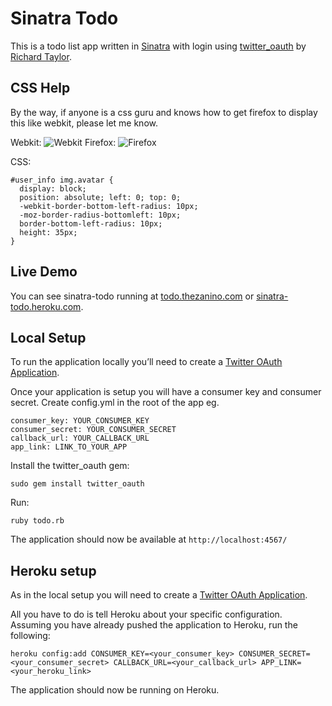 # Sinatra Todo
This is a todo list app written in [Sinatra][sinatra] with login using [twitter_oauth][twitter_oauth] by [Richard Taylor][moomerman].
## CSS Help
By the way, if anyone is a css guru and knows how to get firefox to display this like webkit, please let me know.

Webkit: ![Webkit](http://files.thezanino.com/images/border-radius/webkit.png)
Firefox: ![Firefox](http://files.thezanino.com/images/border-radius/firefox.png)

CSS:

	#user_info img.avatar {
	  display: block;
	  position: absolute; left: 0; top: 0;
	  -webkit-border-bottom-left-radius: 10px;
	  -moz-border-radius-bottomleft: 10px;
	  border-bottom-left-radius: 10px;
	  height: 35px;
	}

## Live Demo
You can see sinatra-todo running at [todo.thezanino.com][live_demo] or [sinatra-todo.heroku.com][live_demo_heroku].
## Local Setup
To run the application locally you’ll need to create a [Twitter OAuth Application][twitter_app].

Once your application is setup you will have a consumer key and consumer secret. Create config.yml in the root of the app eg.

	consumer_key: YOUR_CONSUMER_KEY
	consumer_secret: YOUR_CONSUMER_SECRET
	callback_url: YOUR_CALLBACK_URL
	app_link: LINK_TO_YOUR_APP

Install the twitter_oauth gem:

	sudo gem install twitter_oauth

Run:

	ruby todo.rb

The application should now be available at `http://localhost:4567/`

## Heroku setup

As in the local setup you will need to create a [Twitter OAuth Application][twitter_app].

All you have to do is tell Heroku about your specific configuration. Assuming you have already pushed the application to Heroku, run the following:

	heroku config:add CONSUMER_KEY=<your_consumer_key> CONSUMER_SECRET=<your_consumer_secret> CALLBACK_URL=<your_callback_url> APP_LINK=<your_heroku_link>

The application should now be running on Heroku.

[moomerman]: http://github.com/moomerman
[sinatra]: http://sinatrarb.com
[twitter_oauth]: http://github.com/moomerman/twitter_oauth
[live_demo]: http://todo.thezanino.com
[live_demo_heroku]: http://sinatra-todo.heroku.com
[twitter_app]: http://twitter.com/oauth_clients/new "Twitter - Register an Application"